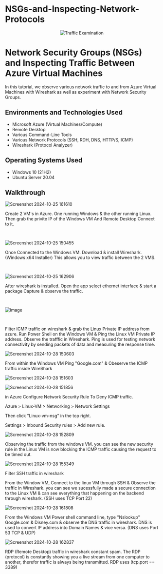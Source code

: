 # NSGs-and-Inspecting-Network-Protocols


<p align="center">
<img src="https://i.imgur.com/Ua7udoS.png" alt="Traffic Examination"/>
</p>

<h1>Network Security Groups (NSGs) and Inspecting Traffic Between Azure Virtual Machines</h1>
In this tutorial, we observe various network traffic to and from Azure Virtual Machines with Wireshark as well as experiment with Network Security Groups. <br />


<h2>Environments and Technologies Used</h2>

- Microsoft Azure (Virtual Machines/Compute)
- Remote Desktop
- Various Command-Line Tools
- Various Network Protocols (SSH, RDH, DNS, HTTP/S, ICMP)
- Wireshark (Protocol Analyzer)

<h2>Operating Systems Used </h2>

- Windows 10 (21H2)
- Ubuntu Server 20.04

<h2>Walkthrough</h2>

<p>

![Screenshot 2024-10-25 161610](https://github.com/user-attachments/assets/3b69a3a5-9e6e-4fae-8ff3-5a55639baac2)

</p>
<p>
Create 2 VM's in Azure. One running Windows & the other running Linux. Then grab the privite IP of the Windows VM And Remote Desktop Connect to it.

</p>
<br />

<p>

  ![Screenshot 2024-10-25 150455](https://github.com/user-attachments/assets/035ae20e-7dc3-4d5b-9d84-b3b076189adb)

</p>
<p>
Once Connected to the Windows VM. Download & install Wireshark. (Windows x64 Installer) This allows you to view traffic between the 2 VMS.
</p>
<br />

<p>

![Screenshot 2024-10-25 162906](https://github.com/user-attachments/assets/66ede834-0087-4816-b7e4-a7308784b4ad)

</p>
<p>
After wireshark is installed. Open the app select ethernet interface & start a package Capture & observe the traffic. 

</p>
<br />

![image](https://github.com/user-attachments/assets/be095fd3-184c-4efb-bf31-93f1b1feaeff)

</p>
<br />

Filter ICMP traffic on wireshark & grab the Linux Private IP address from azure. Run Power Shell on the Windows VM & Ping the Linux VM Private IP address. Observe the trafffic in Wireshark. Ping is used for testing network connectivity by sending packets of data and measuring the response time.

![Screenshot 2024-10-28 150603](https://github.com/user-attachments/assets/1ddec140-5b70-4af3-897f-afe3e918e988)


From within the Windows VM Ping "Google.com" & Obeserve the ICMP traffic inside WireShark

![Screenshot 2024-10-28 151603](https://github.com/user-attachments/assets/52b85815-3919-4774-a3e3-9bca94ab9267)

![Screenshot 2024-10-28 151856](https://i.imgur.com/oSiHxnk.png)

in Azure Configure Network Security Rule To Deny ICMP traffic. 

Azure > Linux-VM > Networking > Network Settings 

Then click "Linux-vm-nsg" in the top right. 

Settings > Inbound Security rules > Add new rule. 

![Screenshot 2024-10-28 152809](https://github.com/user-attachments/assets/cf54d092-4e43-4cd7-a66d-71dd70ca4637)

Observing the traffic from the windows VM. you can see the new security rule in the Linux VM is now blocking the ICMP traffic causing the request to be timed out.  

![Screenshot 2024-10-28 155349](https://github.com/user-attachments/assets/e1d1e702-325f-40c8-a816-7c211e0ef171)

Filter SSH traffic in wireshark

From the Window VM, Connect to the linux VM through SSH & Observe the traffic in Wireshark. you can see we sucessfully made a secure connection to the Linux VM & can see everything that happening on the backend through wireshark. (SSH uses TCP Port 22)

![Screenshot 2024-10-28 161808](https://github.com/user-attachments/assets/d717998d-5ebd-433e-bef0-58ff06c4f1f5)

From the Windows VM Power shell command line, type "Nslookup" Google.com & Disney.com & observe the DNS traffic in wireshark. DNS is used to convert IP address into Domain Names & vice versa.  (DNS uses Port 53 TCP & UDP)

![Screenshot 2024-10-28 162837](https://github.com/user-attachments/assets/2b354611-f97f-43a4-a95b-8bb37101ba37)

RDP (Remote Desktop) traffic in wireshark constant spam. The RDP (protocol) is constantly showing you a live stream from one computer to another, therefor traffic is always being transmitted. RDP uses (tcp.port == 3389)



